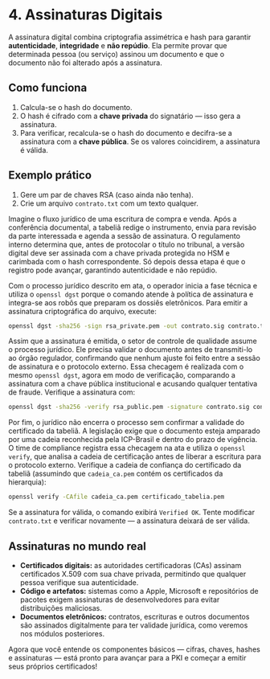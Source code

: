 # 4. Assinaturas Digitais

A assinatura digital combina criptografia assimétrica e hash para garantir **autenticidade**, **integridade** e **não repúdio**. Ela permite provar que determinada pessoa (ou serviço) assinou um documento e que o documento não foi alterado após a assinatura.

## Como funciona

1. Calcula-se o hash do documento.
2. O hash é cifrado com a **chave privada** do signatário — isso gera a assinatura.
3. Para verificar, recalcula-se o hash do documento e decifra-se a assinatura com a **chave pública**. Se os valores coincidirem, a assinatura é válida.

## Exemplo prático

1. Gere um par de chaves RSA (caso ainda não tenha).
2. Crie um arquivo `contrato.txt` com um texto qualquer.

Imagine o fluxo jurídico de uma escritura de compra e venda. Após a conferência documental, a tabeliã redige o instrumento, envia para revisão da parte interessada e agenda a sessão de assinatura. O regulamento interno determina que, antes de protocolar o título no tribunal, a versão digital deve ser assinada com a chave privada protegida no HSM e carimbada com o hash correspondente. Só depois dessa etapa é que o registro pode avançar, garantindo autenticidade e não repúdio.

Com o processo jurídico descrito em ata, o operador inicia a fase técnica e utiliza o `openssl dgst` porque o comando atende à política de assinatura e integra-se aos robôs que preparam os dossiês eletrônicos. Para emitir a assinatura criptográfica do arquivo, execute:

```bash
openssl dgst -sha256 -sign rsa_private.pem -out contrato.sig contrato.txt
```

Assim que a assinatura é emitida, o setor de controle de qualidade assume o processo jurídico. Ele precisa validar o documento antes de transmiti-lo ao órgão regulador, confirmando que nenhum ajuste foi feito entre a sessão de assinatura e o protocolo externo. Essa checagem é realizada com o mesmo `openssl dgst`, agora em modo de verificação, comparando a assinatura com a chave pública institucional e acusando qualquer tentativa de fraude. Verifique a assinatura com:

```bash
openssl dgst -sha256 -verify rsa_public.pem -signature contrato.sig contrato.txt
```

Por fim, o jurídico não encerra o processo sem confirmar a validade do certificado da tabeliã. A legislação exige que o documento esteja amparado por uma cadeia reconhecida pela ICP-Brasil e dentro do prazo de vigência. O time de compliance registra essa checagem na ata e utiliza o `openssl verify`, que analisa a cadeia de certificação antes de liberar a escritura para o protocolo externo. Verifique a cadeia de confiança do certificado da tabeliã (assumindo que `cadeia_ca.pem` contém os certificados da hierarquia):

```bash
openssl verify -CAfile cadeia_ca.pem certificado_tabelia.pem
```

Se a assinatura for válida, o comando exibirá `Verified OK`. Tente modificar `contrato.txt` e verificar novamente — a assinatura deixará de ser válida.

## Assinaturas no mundo real

- **Certificados digitais:** as autoridades certificadoras (CAs) assinam certificados X.509 com sua chave privada, permitindo que qualquer pessoa verifique sua autenticidade.
- **Código e artefatos:** sistemas como a Apple, Microsoft e repositórios de pacotes exigem assinaturas de desenvolvedores para evitar distribuições maliciosas.
- **Documentos eletrônicos:** contratos, escrituras e outros documentos são assinados digitalmente para ter validade jurídica, como veremos nos módulos posteriores.

Agora que você entende os componentes básicos — cifras, chaves, hashes e assinaturas — está pronto para avançar para a PKI e começar a emitir seus próprios certificados!
